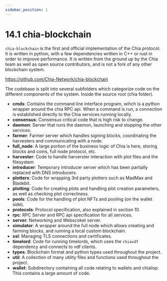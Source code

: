 ```yaml
---
sidebar_position: 1
---
```


# 14.1 chia-blockchain
`chia-blockchain` is the first and official implementation of the Chia protocol. It is written in python, with a few dependencies written in C++ or rust in order to improve performance. It is written from the ground up by the Chia team as well as open source contributors, and is not a fork of any other blockchain system.

https://github.com/Chia-Network/chia-blockchain


The codebase is split into several subfolders which categorize code on the different components of the system. Inside the source root (chia folder).

* **cmds**: Contains the command line interface program, wihch is a python wrapper around the chia RPC api. When a command is run, a connection is established directly to the Chia services running locally.
* **consensus**: Consensus critical code that is high risk to change.
* **daemon**: Server that runs the daemon, launching and stopping the other services.
* **farmer**: Farmer server which handles signing blocks, coordinating the harvesters and communicating with a node.
* **full_node**: A large portion of the business logic of Chia is here, storing blocks and coins, full node protocol, etc.
* **harvester**: Code to handle harverster interaction with plot files and the filesystem
* **introducer**: Temporary introducer server which has been partially replaced with DNS introducers.
* **plotters**: Code for wrapping 3rd party plotters such as MadMax and Bladebit.
* **plotting**: Code for creating plots and handling plot creation parameters, as well as checking plot correctness.
* **pools**: Code for the handling of plot NFTs and pooling (on the wallet side).
* **protocols**: Protocol specification, also explained in section 10.
* **rpc**: RPC Server and RPC api specification for all services.
* **server**: Networking and Webscoket server.
* **simulator**: A wrapper around the full node which allows creating and farming blocks, and running a local custom blockchain.
* **ssl**: Managing TLS connections and certificates.
* **timelord**: Code for running timelords, which uses the `chiavdf` dependency and connects to vdf clients.
* **types**: Blockchain format and python types used throughout the project.
* **util**: A collection of many utility files and functions used throughout the project.
* **wallet**: Subdirectory containing all code relating to wallets and chialisp. This contains a large amount of code.

